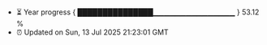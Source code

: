 - ⏳ Year progress { ███████████████▁▁▁▁▁▁▁▁▁▁▁▁▁▁▁ } 53.12 %
- ⏰ Updated on Sun, 13 Jul 2025 21:23:01 GMT

